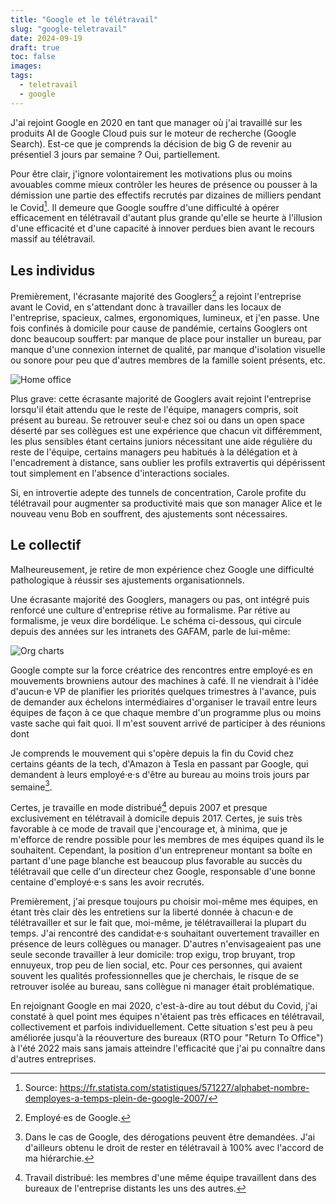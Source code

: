 ```yaml
---
title: "Google et le télétravail"
slug: "google-teletravail"
date: 2024-09-19
draft: true
toc: false
images:
tags:
  - teletravail
  - google
---
```


J'ai rejoint Google en 2020 en tant que manager où j'ai travaillé sur les produits AI de Google Cloud puis sur le moteur de recherche (Google Search). Est-ce que je comprends la décision de big G de revenir au présentiel 3 jours par semaine ? Oui, partiellement.

Pour être clair, j'ignore volontairement les motivations plus ou moins avouables comme mieux contrôler les heures de présence ou pousser à la démission une partie des effectifs recrutés par dizaines de milliers pendant le Covid[^3]. Il demeure que Google souffre d'une difficulté à opérer efficacement en télétravail d'autant plus grande qu'elle se heurte à l'illusion d'une efficacité et d'une capacité à innover perdues bien avant le recours massif au télétravail.

## Les individus

Premièrement, l'écrasante majorité des Googlers[^0] a rejoint l'entreprise avant le Covid, en s'attendant donc à travailler dans les locaux de l'entreprise, spacieux, calmes, ergonomiques, lumineux, et j'en passe. Une fois confinés à domicile pour cause de pandémie, certains Googlers ont donc beaucoup souffert: par manque de place pour installer un bureau, par manque d'une connexion internet de qualité, par manque d'isolation visuelle ou sonore pour peu que d'autres membres de la famille soient présents, etc.

![Home office](/img/notes/crowded-home-office.png)

Plus grave: cette écrasante majorité de Googlers avait rejoint l'entreprise lorsqu'il était attendu que le reste de l'équipe, managers compris, soit présent au bureau. Se retrouver seul·e chez soi ou dans un open space déserté par ses collègues est une expérience que chacun vit différemment, les plus sensibles étant certains juniors nécessitant une aide régulière du reste de l'équipe, certains managers peu habitués à la délégation et à l'encadrement à distance, sans oublier les profils extravertis qui dépérissent tout simplement en l'absence d'interactions sociales.

<!-- ![Empty open space](/img/notes/empty-open-space.jpg) -->

Si, en introvertie adepte des tunnels de concentration, Carole profite du télétravail pour augmenter sa productivité mais que son manager Alice et le nouveau venu Bob en souffrent, des ajustements sont nécessaires.

## Le collectif

Malheureusement, je retire de mon expérience chez Google une difficulté pathologique à réussir ses ajustements organisationnels.

Une écrasante majorité des Googlers, managers ou pas, ont intégré puis renforcé une culture d'entreprise rétive au formalisme. Par rétive au formalisme, je veux dire bordélique. Le schéma ci-dessous, qui circule depuis des années sur les intranets des GAFAM, parle de lui-même:

![Org charts](/img/notes/gafam-org-charts.png)

Google compte sur la force créatrice des rencontres entre employé·es en mouvements browniens autour des machines à café. Il ne viendrait à l'idée d'aucun·e VP de planifier les priorités quelques trimestres à l'avance, puis de demander aux échelons intermédiaires d'organiser le travail entre leurs équipes de façon à ce que chaque membre d'un programme plus ou moins vaste sache qui fait quoi. Il m'est souvent arrivé de participer à des réunions dont 

Je comprends le mouvement qui s'opère depuis la fin du Covid chez certains géants de la tech, d'Amazon à Tesla en passant par Google, qui demandent à leurs employé·e·s d'être au bureau au moins trois jours par semaine[^1]. 

Certes, je travaille en mode distribué[^2] depuis 2007 et presque exclusivement en télétravail à domicile depuis 2017. Certes, je suis très favorable à ce mode de travail que j'encourage et, à minima, que je m'efforce de rendre possible pour les membres de mes équipes quand ils le souhaitent. Cependant, la position d'un entrepreneur montant sa boîte en partant d'une page blanche est beaucoup plus favorable au succès du télétravail que celle d'un directeur chez Google, responsable d'une bonne centaine d'employé·e·s sans les avoir recrutés.

Premièrement, j'ai presque toujours pu choisir moi-même mes équipes, en étant très clair dès les entretiens sur la liberté donnée à chacun·e de télétravailler et sur le fait que, moi-même, je télétravaillerai la plupart du temps. 
J'ai rencontré des candidat·e·s souhaitant ouvertement travailler en présence de leurs collègues ou manager. D'autres n'envisageaient pas une seule seconde travailler à leur domicile: trop exigu, trop bruyant, trop ennuyeux, trop peu de lien social, etc.
Pour ces personnes, qui avaient souvent les qualités professionnelles que je cherchais, le risque de se retrouver isolée au bureau, sans collègue ni manager était problématique.

En rejoignant Google en mai 2020, c'est-à-dire au tout début du Covid, j'ai constaté à quel point mes équipes n'étaient pas très efficaces en télétravail, collectivement et parfois individuellement. Cette situation s'est peu à peu améliorée jusqu'à la réouverture des bureaux (RTO pour "Return To Office") à l'été 2022 mais sans jamais atteindre l'efficacité que j'ai pu connaître dans d'autres entreprises.

[^0]: Employé·es de Google.
[^1]: Dans le cas de Google, des dérogations peuvent être demandées. J'ai d'ailleurs obtenu le droit de rester en télétravail à 100% avec l'accord de ma hiérarchie.
[^2]: Travail distribué: les membres d'une même équipe travaillent dans des bureaux de l'entreprise distants les uns des autres.
[^3]: Source: https://fr.statista.com/statistiques/571227/alphabet-nombre-demployes-a-temps-plein-de-google-2007/